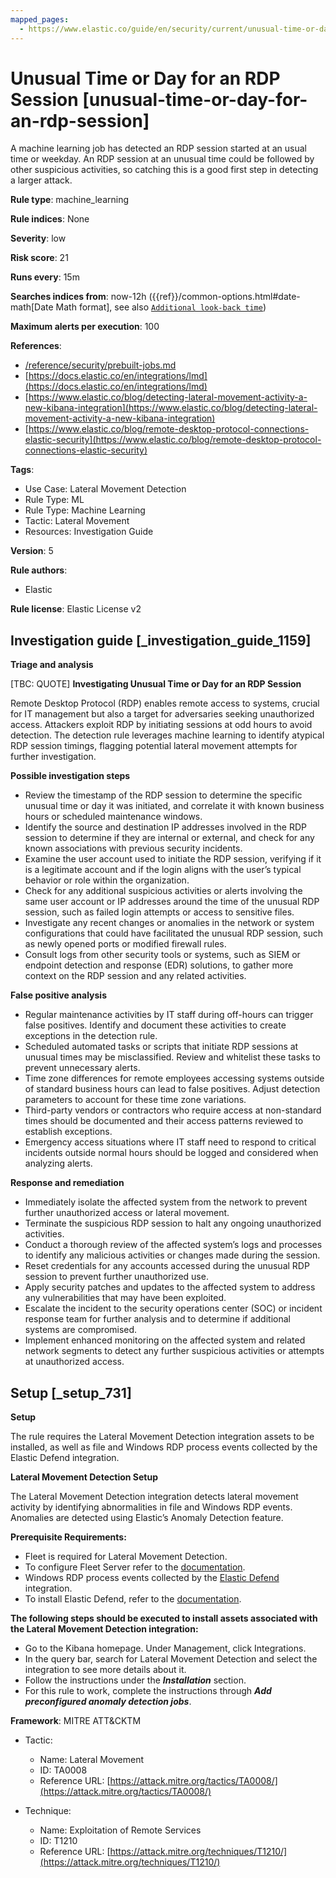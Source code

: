 ```yaml
---
mapped_pages:
  - https://www.elastic.co/guide/en/security/current/unusual-time-or-day-for-an-rdp-session.html
---
```


# Unusual Time or Day for an RDP Session [unusual-time-or-day-for-an-rdp-session]

A machine learning job has detected an RDP session started at an usual time or weekday. An RDP session at an unusual time could be followed by other suspicious activities, so catching this is a good first step in detecting a larger attack.

**Rule type**: machine_learning

**Rule indices**: None

**Severity**: low

**Risk score**: 21

**Runs every**: 15m

**Searches indices from**: now-12h ({{ref}}/common-options.html#date-math[Date Math format], see also [`Additional look-back time`](docs-content://solutions/security/detect-and-alert/create-detection-rule.md#rule-schedule))

**Maximum alerts per execution**: 100

**References**:

* [/reference/security/prebuilt-jobs.md](/reference/prebuilt-jobs.md)
* [https://docs.elastic.co/en/integrations/lmd](https://docs.elastic.co/en/integrations/lmd)
* [https://www.elastic.co/blog/detecting-lateral-movement-activity-a-new-kibana-integration](https://www.elastic.co/blog/detecting-lateral-movement-activity-a-new-kibana-integration)
* [https://www.elastic.co/blog/remote-desktop-protocol-connections-elastic-security](https://www.elastic.co/blog/remote-desktop-protocol-connections-elastic-security)

**Tags**:

* Use Case: Lateral Movement Detection
* Rule Type: ML
* Rule Type: Machine Learning
* Tactic: Lateral Movement
* Resources: Investigation Guide

**Version**: 5

**Rule authors**:

* Elastic

**Rule license**: Elastic License v2

## Investigation guide [_investigation_guide_1159]

**Triage and analysis**

[TBC: QUOTE]
**Investigating Unusual Time or Day for an RDP Session**

Remote Desktop Protocol (RDP) enables remote access to systems, crucial for IT management but also a target for adversaries seeking unauthorized access. Attackers exploit RDP by initiating sessions at odd hours to avoid detection. The detection rule leverages machine learning to identify atypical RDP session timings, flagging potential lateral movement attempts for further investigation.

**Possible investigation steps**

* Review the timestamp of the RDP session to determine the specific unusual time or day it was initiated, and correlate it with known business hours or scheduled maintenance windows.
* Identify the source and destination IP addresses involved in the RDP session to determine if they are internal or external, and check for any known associations with previous security incidents.
* Examine the user account used to initiate the RDP session, verifying if it is a legitimate account and if the login aligns with the user’s typical behavior or role within the organization.
* Check for any additional suspicious activities or alerts involving the same user account or IP addresses around the time of the unusual RDP session, such as failed login attempts or access to sensitive files.
* Investigate any recent changes or anomalies in the network or system configurations that could have facilitated the unusual RDP session, such as newly opened ports or modified firewall rules.
* Consult logs from other security tools or systems, such as SIEM or endpoint detection and response (EDR) solutions, to gather more context on the RDP session and any related activities.

**False positive analysis**

* Regular maintenance activities by IT staff during off-hours can trigger false positives. Identify and document these activities to create exceptions in the detection rule.
* Scheduled automated tasks or scripts that initiate RDP sessions at unusual times may be misclassified. Review and whitelist these tasks to prevent unnecessary alerts.
* Time zone differences for remote employees accessing systems outside of standard business hours can lead to false positives. Adjust detection parameters to account for these time zone variations.
* Third-party vendors or contractors who require access at non-standard times should be documented and their access patterns reviewed to establish exceptions.
* Emergency access situations where IT staff need to respond to critical incidents outside normal hours should be logged and considered when analyzing alerts.

**Response and remediation**

* Immediately isolate the affected system from the network to prevent further unauthorized access or lateral movement.
* Terminate the suspicious RDP session to halt any ongoing unauthorized activities.
* Conduct a thorough review of the affected system’s logs and processes to identify any malicious activities or changes made during the session.
* Reset credentials for any accounts accessed during the unusual RDP session to prevent further unauthorized use.
* Apply security patches and updates to the affected system to address any vulnerabilities that may have been exploited.
* Escalate the incident to the security operations center (SOC) or incident response team for further analysis and to determine if additional systems are compromised.
* Implement enhanced monitoring on the affected system and related network segments to detect any further suspicious activities or attempts at unauthorized access.


## Setup [_setup_731]

**Setup**

The rule requires the Lateral Movement Detection integration assets to be installed, as well as file and Windows RDP process events collected by the Elastic Defend integration.

**Lateral Movement Detection Setup**

The Lateral Movement Detection integration detects lateral movement activity by identifying abnormalities in file and Windows RDP events. Anomalies are detected using Elastic’s Anomaly Detection feature.

**Prerequisite Requirements:**

* Fleet is required for Lateral Movement Detection.
* To configure Fleet Server refer to the [documentation](docs-content://reference/ingestion-tools/fleet/fleet-server.md).
* Windows RDP process events collected by the [Elastic Defend](https://docs.elastic.co/en/integrations/endpoint) integration.
* To install Elastic Defend, refer to the [documentation](docs-content://solutions/security/configure-elastic-defend/install-elastic-defend.md).

**The following steps should be executed to install assets associated with the Lateral Movement Detection integration:**

* Go to the Kibana homepage. Under Management, click Integrations.
* In the query bar, search for Lateral Movement Detection and select the integration to see more details about it.
* Follow the instructions under the ***Installation*** section.
* For this rule to work, complete the instructions through ***Add preconfigured anomaly detection jobs***.

**Framework**: MITRE ATT&CKTM

* Tactic:

    * Name: Lateral Movement
    * ID: TA0008
    * Reference URL: [https://attack.mitre.org/tactics/TA0008/](https://attack.mitre.org/tactics/TA0008/)

* Technique:

    * Name: Exploitation of Remote Services
    * ID: T1210
    * Reference URL: [https://attack.mitre.org/techniques/T1210/](https://attack.mitre.org/techniques/T1210/)



